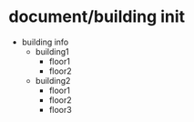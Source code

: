 # document/building init

- building info
  - building1
    - floor1
    - floor2
  - building2
    - floor1
    - floor2
    - floor3
